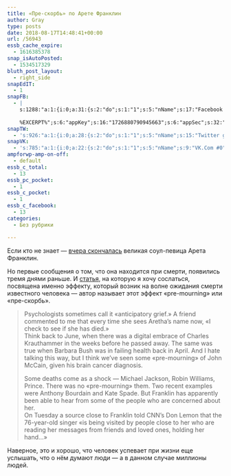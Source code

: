 ```yaml
---
title: «Пре-скорбь» по Арете Франклин
author: Gray
type: posts
date: 2018-08-17T14:48:41+00:00
url: /56943
essb_cache_expire:
  - 1616385378
snap_isAutoPosted:
  - 1534517329
bluth_post_layout:
  - right_side
snapEdIT:
  - 1
snapFB:
  - |
    s:1288:"a:1:{i:0;a:31:{s:2:"do";s:1:"1";s:5:"nName";s:17:"Facebook personal";s:9:"msgFormat";s:20:"%TITLE%
    
    %EXCERPT%";s:6:"appKey";s:16:"1726880790945663";s:6:"appSec";s:32:"9915e38ff56996512e9713516c208c4d";s:8:"postType";s:1:"A";s:7:"fltrsOn";i:0;s:5:"fltrs";a:0:{}s:7:"proxyOn";i:0;s:7:"useSURL";i:0;s:1:"v";i:350;s:3:"tpt";s:0:"";s:11:"attachVideo";s:1:"N";s:6:"imgUpl";s:1:"T";s:10:"riComments";s:1:"1";s:12:"riCommentsAA";s:1:"1";s:4:"uMsg";s:0:"";s:11:"accessToken";s:173:"EAAYilsQdH38BAGbBWNeledCJfoCAbh3ym4AOo7xEODbekVAReIRhhi0LAnzPFNAwaat0Tr1xSJoAvsAFJk0GUGmV2bqZBhT8qI3VwPtz681jKSyEZAIsTKbzUciHsYWcVzInMTeIEJAXIR5anW46o6j9lA64XdLsvmYOjvegZDZD";s:8:"authUser";s:17:"10212468541884244";s:12:"authUserName";s:29:"Сергей Петренко";s:4:"pgID";s:32:"133222213376133_2060602603971408";s:9:"wpImgSize";s:4:"full";s:15:"pageAccessToken";s:176:"EAAYilsQdH38BAArYgqPRN5Wkz8N7LbEeqSIxC3YgROS4wqFWGbWukrZAbZC3z29OUDS9aG6y2h0W58mSyspXyC6aBd8RGJaMJlT7C9ortS4TT31ZBIvo0g5meW1hqZBhrwyhi1lmelpiXeH7UBmA6a6BHdHcPFBvFiL4WBZB4NwZDZD";s:8:"isPosted";s:1:"1";s:7:"postURL";s:62:"http://www.facebook.com/133222213376133/posts/2060602603971408";s:5:"pDate";s:19:"2018-08-17 14:48:48";s:9:"isAutoImg";s:1:"A";s:8:"imgToUse";s:0:"";s:9:"isAutoURL";s:1:"A";s:8:"urlToUse";s:0:"";s:4:"doFB";i:0;}}";
snapTW:
  - 's:926:"a:1:{i:0;a:28:{s:2:"do";s:1:"1";s:5:"nName";s:15:"Twitter gray_ru";s:9:"msgFormat";s:14:"%TITLE%  %URL%";s:6:"appKey";s:21:"TtnkhV5ieh7aGiSY4OoJQ";s:6:"appSec";s:41:"HFj5WK0WRg2zQs87LI37ZGRCriUhl7f6tO7YrFVuk";s:7:"fltrsOn";i:0;s:5:"fltrs";a:0:{}s:7:"proxyOn";i:0;s:7:"useSURL";i:0;s:1:"v";i:350;s:5:"twURL";s:27:"https://twitter.com/gray_ru";s:11:"accessToken";s:50:"8518642-cnreXiVT5UwLikpn799CLpoo1W61fufZeTA4z39PIi";s:14:"accessTokenSec";s:45:"36nJUfLC6ZS1VLbdK44CrCxDUIE5u1wYJEQCYnKoKXAUs";s:5:"tw140";i:0;s:10:"riComments";s:1:"1";s:11:"riCommentsM";s:1:"1";s:12:"riCommentsAA";s:1:"1";s:8:"attchImg";s:1:"1";s:9:"wpImgSize";s:4:"full";s:8:"isPosted";s:1:"1";s:4:"pgID";s:19:"1030466481509879808";s:7:"postURL";s:54:"https://twitter.com/gray_ru/status/1030466481509879808";s:5:"pDate";s:19:"2018-08-17 14:48:49";s:9:"isAutoImg";s:1:"A";s:8:"imgToUse";s:0:"";s:9:"isAutoURL";s:1:"A";s:8:"urlToUse";s:0:"";s:4:"doTW";i:0;}}";'
snapVK:
  - 's:785:"a:1:{i:0;a:22:{s:2:"do";s:1:"1";s:5:"nName";s:9:"VK.Com #0";s:9:"msgFormat";s:9:"%EXCERPT%";s:8:"postType";s:1:"I";s:7:"fltrsOn";i:0;s:5:"fltrs";a:0:{}s:7:"proxyOn";i:0;s:7:"useSURL";i:0;s:1:"v";i:350;s:3:"url";s:22:"https://vk.com/gray_ru";s:5:"appID";s:7:"2004042";s:4:"pgID";s:7:"gray_ru";s:8:"authResp";s:159:"https://oauth.vk.com/blank.html#access_token=7c266a94fb1122969e25b20763c347a5bc800e03810fc03ac8d80b4ada40944a2b4a9800ea2c258865182&expires_in=0&user_id=1003673";s:9:"wpImgSize";s:4:"full";s:12:"appAuthToken";s:85:"7c266a94fb1122969e25b20763c347a5bc800e03810fc03ac8d80b4ada40944a2b4a9800ea2c258865182";s:11:"appAuthUser";s:7:"1003673";s:7:"pgIntID";s:7:"1003673";s:9:"isAutoImg";s:1:"A";s:8:"imgToUse";s:0:"";s:9:"isAutoURL";s:1:"A";s:8:"urlToUse";s:0:"";s:4:"doVK";i:0;}}";'
ampforwp-amp-on-off:
  - default
essb_c_total:
  - 13
essb_pc_pocket:
  - 1
essb_c_pocket:
  - 1
essb_c_facebook:
  - 13
categories:
  - Без рубрики

---
```








Если кто не знает — [вчера скончалась][1] великая соул-певица Арета Франклин. 

Но первые сообщения о том, что она находится при смерти, появились тремя днями раньше. И [статья][2], на которую я хочу сослаться, посвящена именно эффекту, который возник на волне ожидания смерти известного человека — автор называет этот эффект &#171;pre-mourning&#187; или &#171;пре-скорбь&#187;.

<blockquote class="wp-block-quote">
  <p>
    Psychologists sometimes call it &#171;anticipatory grief.&#187; A friend commented to me that every time she sees Aretha&#8217;s name now, &#171;I check to see if she has died.&#187;<br />Think back to June, when there was a digital embrace of Charles Krauthammer in the weeks before he passed away. The same was true when Barbara Bush was in failing health back in April. And I hate talking this way, but I think we&#8217;ve seen some &#171;pre-mourning&#187; of John McCain, given his brain cancer diagnosis.
  </p>
  
  <p>
    Some deaths come as a shock &#8212; Michael Jackson, Robin Williams, Prince. There was no &#171;pre-mourning&#187; them. Two recent examples were Anthony Bourdain and Kate Spade. But Franklin has apparently been able to hear from some of the people who are concerned about her.<br />On Tuesday a source close to Franklin told CNN&#8217;s Don Lemon that the 76-year-old singer &#171;is being visited by people close to her who are reading her messages from friends and loved ones, holding her hand&#8230;&#187;
  </p>
</blockquote>

Наверное, это и хорошо, что человек успевает при жизни еще услышать, что о нём думают люди — а в данном случае миллионы людей.

 [1]: https://www.washingtonpost.com/local/obituaries/aretha-franklin-musics-queen-of-soul-dies-at-76/2018/08/16/c35de4b8-9e9f-11e8-83d2-70203b8d7b44_story.html?utm_term=.a4f6e582c131
 [2]: https://money.cnn.com/2018/08/14/media/reliable-sources-08-14-18/index.html
